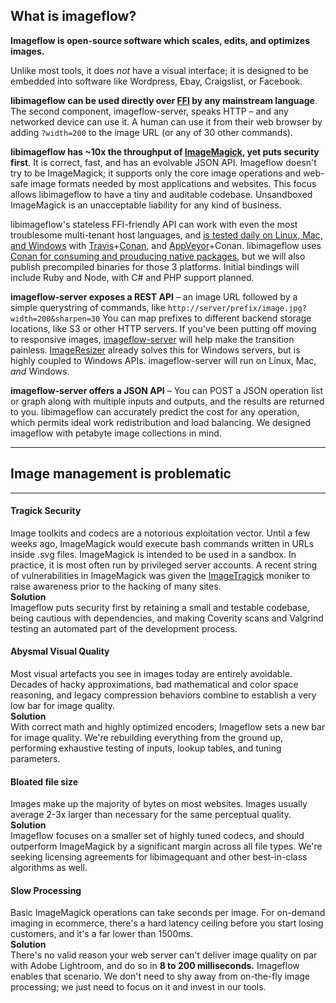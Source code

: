 

## What is imageflow?

**Imageflow is open-source software which scales, edits, and optimizes images.**

Unlike most tools, it does *not* have a visual interface; it is designed to be embedded into software like Wordpress, Ebay, Craigslist, or Facebook. 

**libimageflow can be used directly over [FFI](https://en.wikipedia.org/wiki/Foreign_function_interface) by any mainstream language**. The second component, imageflow-server, speaks HTTP – and any networked device can use it. A human can use it from their web browser by adding `?width=200` to the image URL (or any of 30 other commands). 

**libimageflow has ~10x the throughput of [ImageMagick](https://www.imagemagick.org), yet puts security first**. It is correct, fast, and has an evolvable JSON API. Imageflow doesn't try to be ImageMagick; it supports only the core image operations and web-safe image formats needed by most applications and websites. This focus allows libimageflow to have a tiny and auditable codebase. Unsandboxed ImageMagick is an unacceptable liability for any kind of business. 

libimageflow's stateless FFI-friendly API can work with even the most troublesome multi-tenant host languages, and [is tested daily on Linux, Mac, and Windows](https://github.com/imazen/imageflow) with [Travis](https://travis-ci.org)+[Conan](https://conan.io), and [AppVeyor](https://appveyor.com)+Conan. libimageflow uses [Conan for consuming and prouducing native packages](https://conan.io), but we will also publish precompiled binaries for those 3 platforms.  Initial bindings will include Ruby and Node, with C# and PHP support planned.

**imageflow-server exposes a REST API** – an image URL followed by a simple querystring of commands, like `http://server/prefix/image.jpg?width=200&sharpen=30`  You can map prefixes to different backend storage locations, like S3 or other HTTP servers. If you've been putting off moving to responsive images, [imageflow-server](https://www.imageflow.io) will help make the transition painless. [ImageResizer](https://imageresizing.net) already solves this for Windows servers, but is highly coupled to Windows APIs. imageflow-server will run on Linux, Mac, *and* Windows.

**imageflow-server offers a JSON API** – You can POST a JSON operation list or graph along with multiple inputs and outputs, and the results are returned to you. libimageflow can accurately predict the cost for any operation, which permits ideal work redistribution and load balancing. We designed imageflow with petabyte image collections in mind.

--- 

## Image management is problematic

--------------

#### Tragick Security

Image toolkits and codecs are a notorious exploitation vector. Until a few weeks ago, ImageMagick would execute bash commands written in URLs inside .svg files. 
ImageMagick is intended to be used in a sandbox. In practice, it is most often run by privileged server accounts. A recent string of vulnerabilities in ImageMagick was given the [ImageTragick](https://imagetragick.com) moniker to raise awareness prior to the hacking of many sites.  
**Solution**  
Imageflow puts security first by retaining a small and testable codebase, being cautious with dependencies, and making Coverity scans and Valgrind testing an automated part of the development process.

#### Abysmal Visual Quality

Most visual artefacts you see in images today are entirely avoidable. Decades of hacky approximations, bad mathematical and color space reasoning, and legacy compression behaviors combine to establish a very low bar for image quality.  
**Solution**  
With correct math and highly optimized encoders, Imageflow sets a new bar for image quality. We're rebuilding everything from the ground up, performing exhaustive testing of inputs, lookup tables, and tuning parameters.

#### Bloated file size

Images make up the majority of bytes on most websites. Images usually average 2-3x larger than necessary for the same perceptual quality.  
**Solution**  
Imageflow focuses on a smaller set of highly tuned codecs, and should outperform ImageMagick by a significant margin across all file types. We're seeking licensing agreements for libimagequant and other best-in-class algorithms as well.

#### Slow Processing
Basic ImageMagick operations can take seconds per image. For on-demand imaging in ecommerce, there's a hard latency ceiling before you start losing customers, and it's a far lower than 1500ms.  
**Solution**  
There's no valid reason your web server can't deliver image quality on par with Adobe Lightroom, and do so in **8 to 200 milliseconds.** Imageflow enables that scenario. We don't need to shy away from on-the-fly image processing; we just need to focus on it and invest in our tools.


